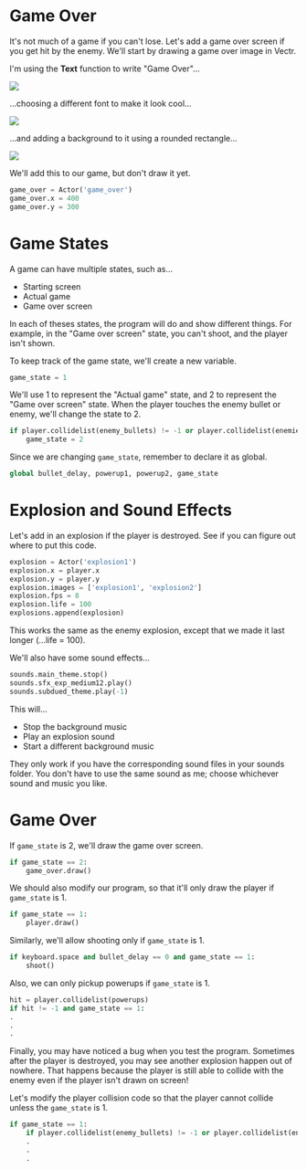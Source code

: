 Game Over
===
It's not much of a game if you can't lose. Let's add a game over screen if you get hit by the enemy. We'll start by drawing a game over image in Vectr.

I'm using the **Text** function to write "Game Over"...

![](https://www.aposteriori.com.sg/wp-content/uploads/2021/01/text2.png)

...choosing a different font to make it look cool...

![](https://www.aposteriori.com.sg/wp-content/uploads/2021/01/text.png)

...and adding a background to it using a rounded rectangle...

![](https://www.aposteriori.com.sg/wp-content/uploads/2021/01/game-over.png)

We'll add this to our game, but don't draw it yet.

```python
game_over = Actor('game_over')
game_over.x = 400
game_over.y = 300
```

Game States
===
A game can have multiple states, such as...

* Starting screen
* Actual game
* Game over screen

In each of theses states, the program will do and show different things. For example, in the "Game over screen" state, you can't shoot, and the player isn't shown.

To keep track of the game state, we'll create a new variable.

```python
game_state = 1
```

We'll use 1 to represent the "Actual game" state, and 2 to represent the "Game over screen" state. When the player touches the enemy bullet or enemy, we'll change the state to 2.

```python
if player.collidelist(enemy_bullets) != -1 or player.collidelist(enemies) != -1:
    game_state = 2
```

Since we are changing ```game_state```, remember to declare it as global.

```python
global bullet_delay, powerup1, powerup2, game_state
```

Explosion and Sound Effects
===

Let's add in an explosion if the player is destroyed. See if you can figure out where to put this code.

```python
explosion = Actor('explosion1')
explosion.x = player.x
explosion.y = player.y
explosion.images = ['explosion1', 'explosion2']
explosion.fps = 8
explosion.life = 100
explosions.append(explosion)
```

This works the same as the enemy explosion, except that we made it last longer (...life = 100).

We'll also have some sound effects...

```python
sounds.main_theme.stop()
sounds.sfx_exp_medium12.play()
sounds.subdued_theme.play(-1)
```

This will...

* Stop the background music
* Play an explosion sound
* Start a different background music

They only work if you have the corresponding sound files in your sounds folder. You don't have to use the same sound as me; choose whichever sound and music you like.

Game Over
===
If ```game_state``` is 2, we'll draw the game over screen.

```python
if game_state == 2:
    game_over.draw()
```

We should also modify our program, so that it'll only draw the player if ```game_state``` is 1.

```python
if game_state == 1:
    player.draw()
```

Similarly, we'll allow shooting only if ```game_state``` is 1.

```python
if keyboard.space and bullet_delay == 0 and game_state == 1:
    shoot()
```

Also, we can only pickup powerups if ```game_state``` is 1.

```python
hit = player.collidelist(powerups)
if hit != -1 and game_state == 1:
.
.
.
```

Finally, you may have noticed a bug when you test the program. Sometimes after the player is destroyed, you may see another explosion happen out of nowhere. That happens because the player is still able to collide with the enemy even if the player isn't drawn on screen!

Let's modify the player collision code so that the player cannot collide unless the ```game_state``` is 1.

```python
if game_state == 1:
    if player.collidelist(enemy_bullets) != -1 or player.collidelist(enemies) != -1:
    .
    .
    .
```
